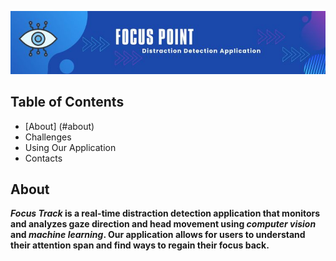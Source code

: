 ![Header](./banner.jpg)

## Table of Contents
* [About] (#about)
* Challenges
* Using Our Application
* Contacts

## About
**_Focus Track_ is a real-time distraction detection application that monitors and analyzes gaze direction and head movement using _computer vision_ and _machine learning_. Our application allows for users to understand their attention span and find ways to regain their focus back.**
